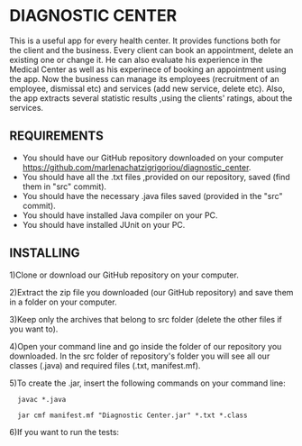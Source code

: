 # DIAGNOSTIC CENTER

This is a useful app for every health center. It provides functions both for the client and the business. Every client can book an appointment, delete an existing one or change it. He can also evaluate his experience in the Medical Center as well as his experinece of booking an appointment using the app. Now the business can manage its employees (recruitment of an employee, dismissal etc) and services (add new service, delete etc). Also, the app extracts several statistic results ,using the clients' ratings, about the services.


## REQUIREMENTS

* You should have our GitHub repository downloaded on your computer https://github.com/marlenachatzigrigoriou/diagnostic_center.
* You should have all the .txt files ,provided on our repository, saved (find them in "src" commit).
* You should have the necessary .java files saved (provided in the "src" commit).
* You should have installed Java compiler on your PC.
* You should have installed JUnit on your PC.


## INSTALLING

1)Clone or download our GitHub repository on your computer. 

2)Extract the zip file you downloaded (our GitHub repository) and save them in a folder on your computer.

3)Keep only the archives that belong to src folder (delete the other files if you want to).

4)Open your command line and go inside the folder of our repository you downloaded. In the src folder of repository's folder you will see all our      classes (.java) and required files (.txt, manifest.mf).

5)To create the .jar, insert the following commands on your command line:
      
      javac *.java
      
      jar cmf manifest.mf "Diagnostic Center.jar" *.txt *.class
      
6)If you want to run the tests:
